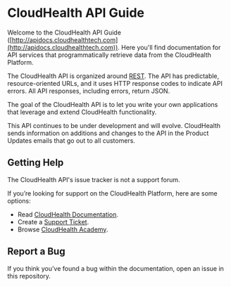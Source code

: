# CloudHealth API Guide
Welcome to the CloudHealth API Guide ([http://apidocs.cloudhealthtech.com](http://apidocs.cloudhealthtech.com)). Here you'll find documentation for API services that programmatically retrieve data from the CloudHealth Platform.

The CloudHealth API is organized around [REST](http://en.wikipedia.org/wiki/Representational_State_Transfer). The API has predictable, resource-oriented URLs, and it uses HTTP response codes to indicate API errors. All API responses, including errors, return JSON.

The goal of the CloudHealth API is to let you write your own applications that leverage and extend CloudHealth functionality.

This API continues to be under development and will evolve. CloudHealth sends information on additions and changes to the API in the Product Updates emails that go out to all customers.

## Getting Help
The CloudHealth API's issue tracker is not a support forum.

If you’re looking for support on the CloudHealth Platform, here are some options:
* Read [CloudHealth Documentation](https://help.cloudhealthtech.com).
* Create a [Support Ticket](https://support.cloudhealthtech.com/).
* Browse [CloudHealth Academy](https://apps.cloudhealthtech.com/docebo/sso_login).

## Report a Bug
If you think you’ve found a bug within the documentation, open an issue in this repository.


